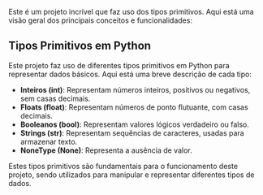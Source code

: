 Este é um projeto incrível que faz uso dos tipos primitivos. Aqui está uma visão geral dos principais conceitos e funcionalidades:

## Tipos Primitivos em Python

Este projeto faz uso de diferentes tipos primitivos em Python para representar dados básicos. Aqui está uma breve descrição de cada tipo:

- **Inteiros (int)**: Representam números inteiros, positivos ou negativos, sem casas decimais.
- **Floats (float)**: Representam números de ponto flutuante, com casas decimais.
- **Booleanos (bool)**: Representam valores lógicos verdadeiro ou falso.
- **Strings (str)**: Representam sequências de caracteres, usadas para armazenar texto.
- **NoneType (None)**: Representa a ausência de valor.

Estes tipos primitivos são fundamentais para o funcionamento deste projeto, sendo utilizados para manipular e representar diferentes tipos de dados.
